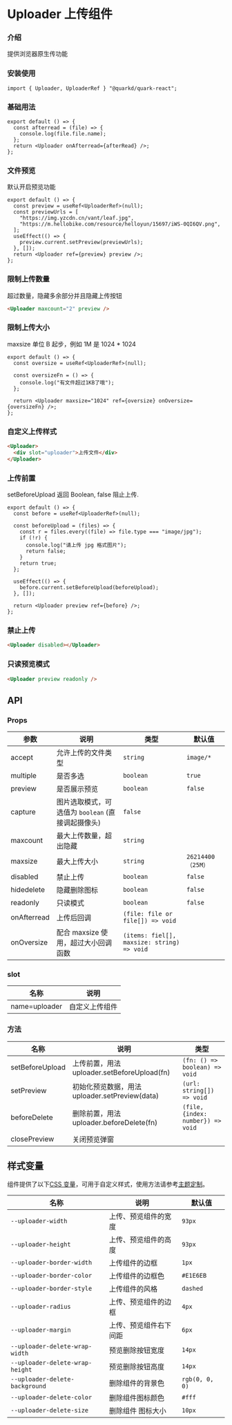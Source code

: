 # Uploader 上传组件

### 介绍

提供浏览器原生传功能

### 安装使用

```tsx
import { Uploader, UploaderRef } "@quarkd/quark-react";
```

### 基础用法

```tsx
export default () => {
  const afterread = (file) => {
    console.log(file.file.name);
  };
  return <Uploader onAfterread={afterRead} />;
};
```

### 文件预览

默认开启预览功能

```tsx
export default () => {
  const preview = useRef<UploaderRef>(null);
  const previewUrls = [
    "https://img.yzcdn.cn/vant/leaf.jpg",
    "https://m.hellobike.com/resource/helloyun/15697/iWS-0QI6QV.png",
  ];
  useEffect(() => {
    preview.current.setPreview(previewUrls);
  }, []);
  return <Uploader ref={preview} preview />;
};
```

### 限制上传数量

超过数量，隐藏多余部分并且隐藏上传按钮

```html
<Uploader maxcount="2" preview />
```

### 限制上传大小

maxsize 单位 B 起步，例如 1M 是 1024 \* 1024

```tsx
export default () => {
  const oversize = useRef<UploaderRef>(null);

  const oversizeFn = () => {
    console.log("有文件超过1KB了哦");
  };

  return <Uploader maxsize="1024" ref={oversize} onOversize={oversizeFn} />;
};
```

### 自定义上传样式

```html
<Uploader>
  <div slot="uploader">上传文件</div>
</Uploader>
```

### 上传前置

setBeforeUpload 返回 Boolean, false 阻止上传.

```tsx
export default () => {
  const before = useRef<UploaderRef>(null);

  const beforeUpload = (files) => {
    const r = files.every((file) => file.type === "image/jpg");
    if (!r) {
      console.log("请上传 jpg 格式图片");
      return false;
    }
    return true;
  };

  useEffect(() => {
    before.current.setBeforeUpload(beforeUpload);
  }, []);

  return <Uploader preview ref={before} />;
};
```

### 禁止上传

```html
<Uploader disabled></Uploader>
```

### 只读预览模式

```html
<Uploader preview readonly />
```

## API

### Props

| 参数        | 说明                                              | 类型                                       | 默认值             |
| ----------- | ------------------------------------------------- | ------------------------------------------ | ------------------ |
| accept      | 允许上传的文件类型                                | `string`                                   | `image/*`          |
| multiple    | 是否多选                                          | `boolean`                                  | `true`             |
| preview     | 是否展示预览                                      | `boolean`                                  | `false`            |
| capture     | 图片选取模式，可选值为 `boolean` (直接调起摄像头) | `false`                                    |
| maxcount    | 最大上传数量，超出隐藏                            | `string`                                   |
| maxsize     | 最大上传大小                                      | `string`                                   | `26214400 （25M）` |
| disabled    | 禁止上传                                          | `boolean`                                  | `false`            |
| hidedelete  | 隐藏删除图标                                      | `boolean`                                  | `false`            |
| readonly    | 只读模式                                          | `boolean`                                  | `false`            |
| onAfterread | 上传后回调                                        | `(file: file or file[]) => void`           |                    |
| onOversize  | 配合 maxsize 使用，超过大小回调函数               | `(items: fiel[], maxsize: string) => void` |                    |

### slot

| 名称          | 说明           |
| ------------- | -------------- |
| name=uploader | 自定义上传组件 |

### 方法

| 名称            | 说明                                           | 类型                              |
| --------------- | ---------------------------------------------- | --------------------------------- |
| setBeforeUpload | 上传前置，用法 uploader.setBeforeUpload(fn)    | `(fn: () => boolean) => void`     |
| setPreview      | 初始化预览数据，用法 uploader.setPreview(data) | `(url: string[]) => void`         |
| beforeDelete    | 删除前置，用法 uploader.beforeDelete(fn)       | `(file, {index: number}) => void` |
| closePreview    | 关闭预览弹窗                                   |                                   |

## 样式变量

组件提供了以下[CSS 变量](https://developer.mozilla.org/zh-CN/docs/Web/CSS/Using_CSS_custom_properties)，可用于自定义样式，使用方法请参考[主题定制](#/zh-CN/guide/theme)。

| 名称                            | 说明                   | 默认值         |
| ------------------------------- | ---------------------- | -------------- |
| `--uploader-width`              | 上传、预览组件的宽度   | `93px`         |
| `--uploader-height`             | 上传、预览组件的高度   | `93px`         |
| `--uploader-border-width`       | 上传组件的边框         | `1px`          |
| `--uploader-border-color`       | 上传组件的边框色       | `#E1E6EB`      |
| `--uploader-border-style`       | 上传组件的风格         | `dashed`       |
| `--uploader-radius`             | 上传、预览组件的边框   | `4px`          |
| `--uploader-margin`             | 上传、预览组件右下间距 | `6px`          |
| `--uploader-delete-wrap-width`  | 预览删除按钮宽度       | `14px`         |
| `--uploader-delete-wrap-height` | 预览删除按钮高度       | `14px`         |
| `--uploader-delete-background`  | 删除组件的背景色       | `rgb(0, 0, 0)` |
| `--uploader-delete-color`       | 删除组件图标颜色       | `#fff`         |
| `--uploader-delete-size`        | 删除组件 图标大小      | `10px`         |
